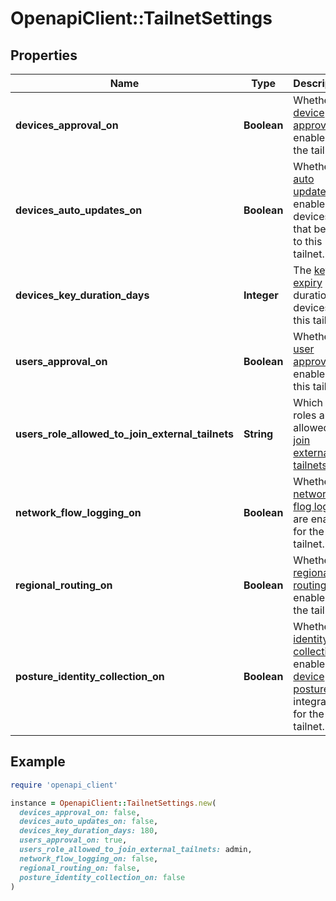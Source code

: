 # OpenapiClient::TailnetSettings

## Properties

| Name | Type | Description | Notes |
| ---- | ---- | ----------- | ----- |
| **devices_approval_on** | **Boolean** | Whether [device approval](/kb/1099/device-approval) is enabled for the tailnet.  | [optional] |
| **devices_auto_updates_on** | **Boolean** | Whether [auto updates](/kb/1067/update#auto-updates) are enabled for devices that belong to this tailnet.  | [optional] |
| **devices_key_duration_days** | **Integer** | The [key expiry](/kb/1028/key-expiry) duration for devices on this tailnet.  | [optional] |
| **users_approval_on** | **Boolean** | Whether [user approval](/kb/1239/user-approval) is enabled for this tailnet.  | [optional] |
| **users_role_allowed_to_join_external_tailnets** | **String** | Which user roles are allowed to [join external tailnets](/kb/1271/invite-any-user).  | [optional] |
| **network_flow_logging_on** | **Boolean** | Whether [network flog logs](/kb/1219/network-flow-logs) are enabled for the tailnet.  | [optional] |
| **regional_routing_on** | **Boolean** | Whether [regional routing](/kb/1115/high-availability#regional-routing) is enabled for the tailnet.  | [optional] |
| **posture_identity_collection_on** | **Boolean** | Whether [identity collection](/kb/1326/device-identity) is enabled for [device posture](/kb/1288/device-posture) integrations for the tailnet.  | [optional] |

## Example

```ruby
require 'openapi_client'

instance = OpenapiClient::TailnetSettings.new(
  devices_approval_on: false,
  devices_auto_updates_on: false,
  devices_key_duration_days: 180,
  users_approval_on: true,
  users_role_allowed_to_join_external_tailnets: admin,
  network_flow_logging_on: false,
  regional_routing_on: false,
  posture_identity_collection_on: false
)
```


